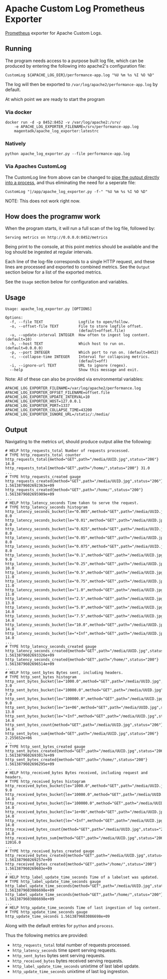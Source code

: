 # Apache Custom Log Prometheus Exporter
[Prometheus](https://prometheus.io/) exporter for Apache Custom Logs.

## Running
The program needs access to a purpose built log file, which can be produced by
entering the following into apache2's configuration file:
```
CustomLog ${APACHE_LOG_DIR}/performance-app.log "%U %m %s %I %O %D"
```
The log will then be exported to `/var/log/apache2/performance-app.log` by default.

At which point we are ready to start the program
### Via docker
```
docker run -d -p 8452:8452 -v /var/log/apache2:/srv/
    -e APACHE_LOG_EXPORTER_FILENAME=/srv/performance-app.log
    magentadk/apache_log_exporter:latestrc
```

### Natively
```
python apache_log_exporter.py --file performance-app.log
```

### Via Apaches CustomLog
The CustomLog line from above can be changed to 
[pipe the output directly into a process](https://httpd.apache.org/docs/2.4/logs.html#piped),
and thus eliminating the need for a seperate file:
```
CustomLog "|/app/apache_log_exporter.py -f-" "%U %m %s %I %O %D"
```
NOTE: This does not work right now.

## How does the programw work
When the program starts, it will run a full scan of the log file, followed by:
```
Serving metrics on http://0.0.0.0:8452/metrics
```
Being print to the console, at this point metrics should be available and the log
should be ingested at regular intervals.

Each line of the log-file corresponds to a single HTTP request, and these lines
are processed and exported to combined metrics. See the `Output` section below
for a list of the exported metrics.

See the `Usage` section below for configuration and variables.

## Usage
```
Usage: apache_log_exporter.py [OPTIONS]

Options:
  -f, --file TEXT                Logfile to open/follow.
  -o, --offset-file TEXT         File to store logfile offset.
                                 (default=offset.file)
  -u, --update-interval INTEGER  How often to ingest log content. (default=10)
  -h, --host TEXT                Which host to run on. (default=0.0.0.0)
  -p, --port INTEGER             Which port to run on. (default=8452)
  -c, --collapse-time INTEGER    Interval for collapsing metrics.
                                 (default=off)
  -i, --ignore-url TEXT          URL to ignore (regex).
  --help                         Show this message and exit.
```
Note: All of these can also be provided via environmental variables:
```
APACHE_LOG_EXPORTER_FILENAME=/var/log/apache2/performance.log
APACHE_LOG_EXPORTER_OFFSET_FILENAME=offset.file
APACHE_LOG_EXPORTER_UPDATE_INTERVAL=10
APACHE_LOG_EXPORTER_HOST=127.0.0.1
APACHE_LOG_EXPORTER_PORT=1337
APACHE_LOG_EXPORTER_COLLAPSE_TIME=43200
APACHE_LOG_EXPORTER_IGNORE_URL=/static/:/media/
```

## Output
Navigating to the metrics url, should produce output alike the following:
```
# HELP http_requests_total Number of requests processed.
# TYPE http_requests_total counter
http_requests_total{method="GET",path="/media/UUID.jpg",status="206"} 14.0
http_requests_total{method="GET",path="/home/",status="200"} 31.0
...
# TYPE http_requests_created gauge
http_requests_created{method="GET",path="/media/UUID.jpg",status="206"} 1.5613879602692363e+09
http_requests_created{method="GET",path="/home/",status="200"} 1.5613879602695909e+09
...
# HELP http_latency_seconds Time taken to serve the request.
# TYPE http_latency_seconds histogram
http_latency_seconds_bucket{le="0.005",method="GET",path="/media/UUID.jpg",status="206"} 8.0
http_latency_seconds_bucket{le="0.01",method="GET",path="/media/UUID.jpg",status="206"} 8.0
http_latency_seconds_bucket{le="0.025",method="GET",path="/media/UUID.jpg",status="206"} 8.0
http_latency_seconds_bucket{le="0.05",method="GET",path="/media/UUID.jpg",status="206"} 8.0
http_latency_seconds_bucket{le="0.075",method="GET",path="/media/UUID.jpg",status="206"} 8.0
http_latency_seconds_bucket{le="0.1",method="GET",path="/media/UUID.jpg",status="206"} 9.0
http_latency_seconds_bucket{le="0.25",method="GET",path="/media/UUID.jpg",status="206"} 10.0
http_latency_seconds_bucket{le="0.5",method="GET",path="/media/UUID.jpg",status="206"} 11.0
http_latency_seconds_bucket{le="0.75",method="GET",path="/media/UUID.jpg",status="206"} 11.0
http_latency_seconds_bucket{le="1.0",method="GET",path="/media/UUID.jpg",status="206"} 11.0
http_latency_seconds_bucket{le="2.5",method="GET",path="/media/UUID.jpg",status="206"} 13.0
http_latency_seconds_bucket{le="5.0",method="GET",path="/media/UUID.jpg",status="206"} 14.0
http_latency_seconds_bucket{le="7.5",method="GET",path="/media/UUID.jpg",status="206"} 14.0
http_latency_seconds_bucket{le="10.0",method="GET",path="/media/UUID.jpg",status="206"} 14.0
http_latency_seconds_bucket{le="+Inf",method="GET",path="/media/UUID.jpg",status="206"} 14.0
...
# TYPE http_latency_seconds_created gauge
http_latency_seconds_created{method="GET",path="/media/UUID.jpg",status="206"} 1.5613879602693326e+09
http_latency_seconds_created{method="GET",path="/home/",status="200"} 1.5613879602696514e+09
...
# HELP http_sent_bytes Bytes sent, including headers.
# TYPE http_sent_bytes histogram
http_sent_bytes_bucket{le="1000.0",method="GET",path="/media/UUID.jpg",status="206"} 3.0
http_sent_bytes_bucket{le="10000.0",method="GET",path="/media/UUID.jpg",status="206"} 7.0
http_sent_bytes_bucket{le="100000.0",method="GET",path="/media/UUID.jpg",status="206"} 9.0
http_sent_bytes_bucket{le="1e+06",method="GET",path="/media/UUID.jpg",status="206"} 13.0
http_sent_bytes_bucket{le="+Inf",method="GET",path="/media/UUID.jpg",status="206"} 14.0
http_sent_bytes_count{method="GET",path="/media/UUID.jpg",status="206"} 14.0
http_sent_bytes_sum{method="GET",path="/media/UUID.jpg",status="206"} 2.255652e+06
...
# TYPE http_sent_bytes_created gauge
http_sent_bytes_created{method="GET",path="/media/UUID.jpg",status="206"} 1.5613879602693017e+09
http_sent_bytes_created{method="GET",path="/home/",status="200"} 1.5613879602696295e+09
...
# HELP http_received_bytes Bytes received, including request and headers.
# TYPE http_received_bytes histogram
http_received_bytes_bucket{le="1000.0",method="GET",path="/media/UUID.jpg",status="206"} 9.0
http_received_bytes_bucket{le="10000.0",method="GET",path="/media/UUID.jpg",status="206"} 14.0
http_received_bytes_bucket{le="100000.0",method="GET",path="/media/UUID.jpg",status="206"} 14.0
http_received_bytes_bucket{le="1e+06",method="GET",path="/media/UUID.jpg",status="206"} 14.0
http_received_bytes_bucket{le="+Inf",method="GET",path="/media/UUID.jpg",status="206"} 14.0
http_received_bytes_count{method="GET",path="/media/UUID.jpg",status="206"} 14.0
http_received_bytes_sum{method="GET",path="/media/UUID.jpg",status="206"} 12016.0
...
# TYPE http_received_bytes_created gauge
http_received_bytes_created{method="GET",path="/media/UUID.jpg",status="206"} 1.561387960269257e+09
http_received_bytes_created{method="GET",path="/home/",status="200"} 1.561387960269603e+09
...
# HELP http_label_update_time_seconds Time of a labelset was updated.
# TYPE http_label_update_time_seconds gauge
http_label_update_time_seconds{method="GET",path="/media/UUID.jpg",status="206"} 1.5613879603086698e+09
http_label_update_time_seconds{method="GET",path="/home/",status="200"} 1.5613879603086698e+09
...
# HELP http_update_time_seconds Time of last ingestion of log content.
# TYPE http_update_time_seconds gauge
http_update_time_seconds 1.5613879603086698e+09
```
Along with the default entries for `python` and `process`.

Thus the following metrics are provided:
* `http_requests_total` total number of requests processed.
* `http_latency_seconds` time spent serving requests.
* `http_sent_bytes` bytes sent serving requests.
* `http_received_bytes` bytes received serving requests.
* `http_label_update_time_seconds` unixtime of last label update.
* `http_update_time_seconds` unixtime of last log ingrestion.
```

